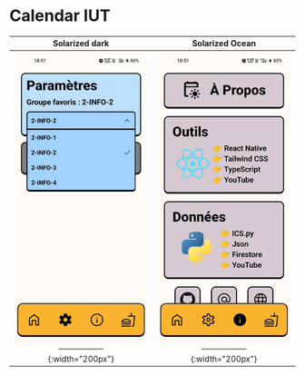 # Calendar IUT
Solarized dark             |  Solarized Ocean
:-------------------------:|:-------------------------:
![](https://github.com/cherifad/Calendar-IUT/blob/master/photo_2023-01-04_19-43-42.jpg){:width="200px"}  |  ![](https://github.com/cherifad/Calendar-IUT/blob/master/photo_2023-01-04_19-43-48.jpg){:width="200px"}


